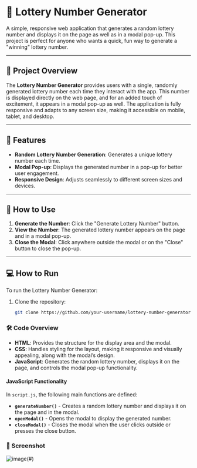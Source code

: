 # 🎲 Lottery Number Generator

A simple, responsive web application that generates a random lottery number and displays it on the page as well as in a modal pop-up. This project is perfect for anyone who wants a quick, fun way to generate a "winning" lottery number.

---

## 🎯 Project Overview

The **Lottery Number Generator** provides users with a single, randomly generated lottery number each time they interact with the app. This number is displayed directly on the web page, and for an added touch of excitement, it appears in a modal pop-up as well. The application is fully responsive and adapts to any screen size, making it accessible on mobile, tablet, and desktop.

---

## 🌟 Features

- **Random Lottery Number Generation**: Generates a unique lottery number each time.
- **Modal Pop-up**: Displays the generated number in a pop-up for better user engagement.
- **Responsive Design**: Adjusts seamlessly to different screen sizes and devices.

---

## 🚀 How to Use

1. **Generate the Number**: Click the "Generate Lottery Number" button.
2. **View the Number**: The generated lottery number appears on the page and in a modal pop-up.
3. **Close the Modal**: Click anywhere outside the modal or on the "Close" button to close the pop-up.

---

## 💻 How to Run

To run the Lottery Number Generator:

1. Clone the repository:
   ```bash
   git clone https://github.com/your-username/lottery-number-generator.git

### 🛠️ Code Overview

- **HTML**: Provides the structure for the display area and the modal.
- **CSS**: Handles styling for the layout, making it responsive and visually appealing, along with the modal’s design.
- **JavaScript**: Generates the random lottery number, displays it on the page, and controls the modal pop-up functionality.

#### JavaScript Functionality

In `script.js`, the following main functions are defined:

- **`generateNumber()`** - Creates a random lottery number and displays it on the page and in the modal.
- **`openModal()`** - Opens the modal to display the generated number.
- **`closeModal()`** - Closes the modal when the user clicks outside or presses the close button.

### 📸 Screenshot

![image](https://github.com/user-attachments/assets/6bec361b-4112-4898-a10f-3150b1c1855d)(#)


